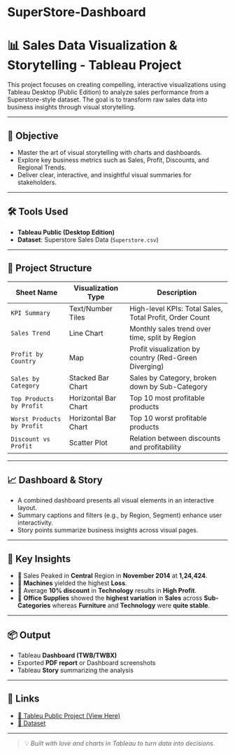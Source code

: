 # SuperStore-Dashboard
# 📊 Sales Data Visualization & Storytelling - Tableau Project

This project focuses on creating compelling, interactive visualizations using Tableau Desktop (Public Edition) to analyze sales performance from a Superstore-style dataset. The goal is to transform raw sales data into business insights through visual storytelling.

---

## 🎯 Objective

- Master the art of visual storytelling with charts and dashboards.
- Explore key business metrics such as Sales, Profit, Discounts, and Regional Trends.
- Deliver clear, interactive, and insightful visual summaries for stakeholders.

---

## 🛠️ Tools Used

- **Tableau Public (Desktop Edition)**
- **Dataset**: Superstore Sales Data (`Superstore.csv`)

---

## 📁 Project Structure

| Sheet Name               | Visualization Type     | Description |
|--------------------------|------------------------|-------------|
| `KPI Summary`            | Text/Number Tiles      | High-level KPIs: Total Sales, Total Profit, Order Count |
| `Sales Trend`            | Line Chart             | Monthly sales trend over time, split by Region |
| `Profit by Country`      | Map                    | Profit visualization by country (Red-Green Diverging) |
| `Sales by Category`      | Stacked Bar Chart      | Sales by Category, broken down by Sub-Category |
| `Top Products by Profit` | Horizontal Bar Chart   | Top 10 most profitable products |
| `Worst Products by Profit` | Horizontal Bar Chart   | Top 10 worst profitable products |
| `Discount vs Profit`     | Scatter Plot           | Relation between discounts and profitability |

---

## 📈 Dashboard & Story

- A combined dashboard presents all visual elements in an interactive layout.
- Summary captions and filters (e.g., by Region, Segment) enhance user interactivity.
- Story points summarize business insights across visual pages.

---

## 📝 Key Insights

- 📌 Sales Peaked in **Central** Region in **November 2014** at **1,24,424**.
- 📌 **Machines** yielded the highest **Loss**.
- 📌 Average **10% discount** in **Technology** results in **High Profit**.
- 📌 **Office Supplies** showed the **highest variation** in **Sales** across **Sub-Categories** whereas **Furniture** and **Technology** were **quite stable**.

---

## 📦 Output

- Tableau **Dashboard (TWB/TWBX)** 
- Exported **PDF report** or Dashboard screenshots
- Tableau **Story** summarizing the analysis

---

## 🔗 Links

- [📍 Tableu Public Project (View Here)](https://public.tableau.com/views/TASK2-SuperStore/ProfitandCategories?:language=en-US&publish=yes&:sid=&:redirect=auth&:display_count=n&:origin=viz_share_link) 
- [📁 Dataset](./Superstore.csv)

---

> 💡 *Built with love and charts in Tableau to turn data into decisions.*

